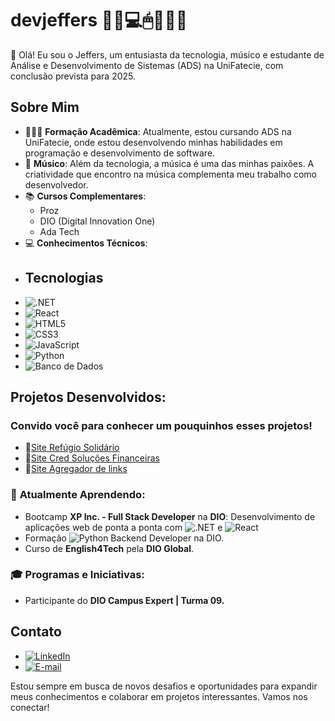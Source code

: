 # devjeffers 👨‍💻💻🖱🎸🎹🎵

👋 Olá! Eu sou o Jeffers, um entusiasta da tecnologia, músico e estudante de Análise e Desenvolvimento de Sistemas (ADS) na UniFatecie, com conclusão prevista para 2025.

## Sobre Mim
- 👨🏽‍🎓 **Formação Acadêmica**: Atualmente, estou cursando ADS na UniFatecie, onde estou desenvolvendo minhas habilidades em programação e desenvolvimento de software.
- 🎵 **Músico**: Além da tecnologia, a música é uma das minhas paixões. A criatividade que encontro na música complementa meu trabalho como desenvolvedor.
- 📚 **Cursos Complementares**: 
  - Proz
  - DIO (Digital Innovation One)
  - Ada Tech
- 💻 **Conhecimentos Técnicos**:
- ## Tecnologias
- ![.NET](https://img.shields.io/badge/-_NET-512BD4?logo=dotnet&logoColor=white&style=flat-square)
- ![React](https://img.shields.io/badge/-React-61DAFB?logo=react&logoColor=white&style=flat-square)
- ![HTML5](https://img.shields.io/badge/-HTML5-E34F26?logo=html5&logoColor=white&style=flat-square)
- ![CSS3](https://img.shields.io/badge/-CSS3-1572B6?logo=css3&logoColor=white&style=flat-square)
- ![JavaScript](https://img.shields.io/badge/-JavaScript-F7DF1E?logo=javascript&logoColor=black&style=flat-square)
- ![Python](https://img.shields.io/badge/-Python-3776AB?logo=python&logoColor=white&style=flat-square)
- ![Banco de Dados](https://img.shields.io/badge/-Banco_de_Dados-4479A1?logo=database&logoColor=white&style=flat-square)

## Projetos Desenvolvidos:
### Convido você para conhecer um pouquinhos esses projetos!
- 🔗[Site Refúgio Solidário](https://devjeffers.github.io/Refugio-Solidario/)
- 🔗[Site Cred Soluções Financeiras](https://credsolucoesfinanceira.com.br/)
- 🔗[Site Agregador de links](https://devjeffers.github.io/Projeto_Rocketseat/)

### 🌱 **Atualmente Aprendendo**:
  - Bootcamp **XP Inc. - Full Stack Developer** na **DIO**: Desenvolvimento de aplicações web de ponta a ponta com
![.NET](https://img.shields.io/badge/-_NET-512BD4?logo=dotnet&logoColor=white&style=flat-square) e
![React](https://img.shields.io/badge/-React-61DAFB?logo=react&logoColor=white&style=flat-square)
  - Formação ![Python](https://img.shields.io/badge/-Python-3776AB?logo=python&logoColor=white&style=flat-square) Backend Developer na DIO.
  - Curso de **English4Tech** pela **DIO Global**.
### 🎓 **Programas e Iniciativas**:
  - Participante do **DIO Campus Expert | Turma 09.**

## Contato

- [![LinkedIn](https://img.shields.io/badge/-LinkedIn-blue?logo=linkedin&logoColor=white&style=flat-square)](https://www.linkedin.com/in/dev-jeffers/)
- [![E-mail](https://img.shields.io/badge/-Email-red?logo=gmail&logoColor=white&style=flat-square)](mailto:devsfull.jefferson@gmail.com)

Estou sempre em busca de novos desafios e oportunidades para expandir meus conhecimentos e colaborar em projetos interessantes. Vamos nos conectar!


<!---
devjeffers/devjeffers is a ✨ special ✨ repository because its `README.md` (this file) appears on your GitHub profile.
You can click the Preview link to take a look at your changes.
--->
